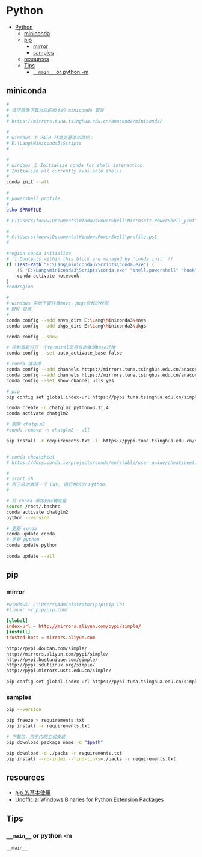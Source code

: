 # Python

- [Python](#python)
  - [miniconda](#miniconda)
  - [pip](#pip)
    - [mirror](#mirror)
    - [samples](#samples)
  - [resources](#resources)
  - [Tips](#tips)
    - [`__main__` or python -m](#__main__-or-python--m)

## miniconda

```bash
#
# 清华镜像下载对应的版本的 miniconda 安装
#
# https://mirrors.tuna.tsinghua.edu.cn/anaconda/miniconda/
```

```bash
#
# windows 上 PATH 环境变量添加路经：
# E:\Lang\Miniconda3\Scripts
#
```

```bash
#
# windows 上 Initialize conda for shell interaction.
# Initialize all currently available shells.
#
conda init --all
```

```powershell
#
# powershell profile
#
echo $PROFILE

# C:\Users\fooww\Documents\WindowsPowerShell\Microsoft.PowerShell_profile.ps1
```

```powershell
#
# C:\Users\fooww\Documents\WindowsPowerShell\profile.ps1
#

#region conda initialize
# !! Contents within this block are managed by 'conda init' !!
If (Test-Path "E:\Lang\miniconda3\Scripts\conda.exe") {
    (& "E:\Lang\miniconda3\Scripts\conda.exe" "shell.powershell" "hook") | Out-String | ?{$_} | Invoke-Expression
    conda activate notebook
}
#endregion
```

```bash
#
# windows 系统下要注意envs，pkgs目标的权限
# ENV 目录
#
conda config --add envs_dirs E:\Lang\Miniconda3\envs
conda config --add pkgs_dirs E:\Lang\Miniconda3\pkgs

conda config --show
```

```bash
# 控制重新打开一个terminal是否自动激活base环境
conda config --set auto_activate_base false

# conda 清华源
conda config --add channels https://mirrors.tuna.tsinghua.edu.cn/anaconda/pkgs/free/
conda config --add channels https://mirrors.tuna.tsinghua.edu.cn/anaconda/pkgs/main/
conda config --set show_channel_urls yes

# pip
pip config set global.index-url https://pypi.tuna.tsinghua.edu.cn/simple

conda create -n chatglm2 python=3.11.4
conda activate chatglm2

# 删除 chatglm2
#conda remove -n chatglm2 --all

pip install -r requirements.txt -i  https://pypi.tuna.tsinghua.edu.cn/simple


# conda cheatsheet
# https://docs.conda.io/projects/conda/en/stable/user-guide/cheatsheet.html
```

```bash
#
# start.sh
# 用于启动激活一个 ENV, 运行相应的 Python.
#

# 将 conda 添加到环境变量
source /root/.bashrc
conda activate chatglm2
python --version
```

```bash
# 更新 conda
conda update conda
# 更新 python
conda update python

conda update --all
```

## pip

### mirror

```bash
#windows: C:\Users\Administrator\pip\pip.ini
#linux: ~/.pip/pip.conf
```

```conf
[global]
index-url = http://mirrors.aliyun.com/pypi/simple/
[install]
trusted-host = mirrors.aliyun.com
```

```txt
http://pypi.douban.com/simple/
http://mirrors.aliyun.com/pypi/simple/
http://pypi.hustunique.com/simple/
http://pypi.sdutlinux.org/simple/
http://pypi.mirrors.ustc.edu.cn/simple/
```

```bash
pip config set global.index-url https://pypi.tuna.tsinghua.edu.cn/simple
```

### samples

```bash
pip --version

pip freeze > requirements.txt
pip install -r requirements.txt

# 下载包，用于内网主机安装
pip download package_name -d "$path"

pip download -d ./packs -r requirements.txt
pip install --no-index --find-links=./packs -r requirements.txt
```

## resources

- [pip 的基本使用 ](https://www.cnblogs.com/hls-code/p/15239654.html)
- [Unofficial Windows Binaries for Python Extension Packages](https://www.lfd.uci.edu/~gohlke/pythonlibs/)

## Tips

### `__main__` or python -m

[`__main__`](https://docs.python.org/3/library/__main__.html)
